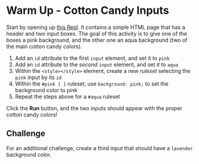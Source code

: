 # Warm Up - Cotton Candy Inputs
Start by opening up [this Repl](https://repl.it/@JosephMaxwell/CssRefresh#index.html). It contains a simple HTML page that has a header and two input boxes. The goal of this activity is to give one of the boxes a pink background, and the other one an aqua background (two of the main cotton candy colors).

1. Add an `id` attribute to the first `input` element, and set it to `pink`
1. Add an `id` attribute to the _second_ `input` element, and set _it_ to `aqua`
1. Within the `<style></style>` element, create a new _ruleset_ selecting the `pink` input by its `id`
1. Within the `#pink { }` ruleset, use `background: pink;` to set the background color to pink
1. Repeat the steps above for a `#aqua` ruleset

Click the **Run** button, and the two inputs should appear with the proper cotton candy colors!

## Challenge
For an additional challenge, create a third input that should have a `lavender` background color.